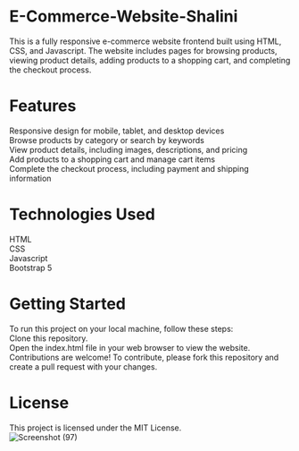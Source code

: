 # E-Commerce-Website-Shalini
This is a fully responsive e-commerce website frontend built using HTML, CSS, and Javascript. The website includes pages for browsing products, viewing product details, adding products to a shopping cart, and completing the checkout process.

# Features
Responsive design for mobile, tablet, and desktop devices  
Browse products by category or search by keywords  
View product details, including images, descriptions, and pricing  
Add products to a shopping cart and manage cart items  
Complete the checkout process, including payment and shipping information  
# Technologies Used  
HTML  
CSS  
Javascript  
Bootstrap 5  
# Getting Started
To run this project on your local machine, follow these steps:  
Clone this repository.  
Open the index.html file in your web browser to view the website.  
Contributions are welcome! To contribute, please fork this repository and create a pull request with your changes.  

# License
This project is licensed under the MIT License.  
![Screenshot (97)](https://user-images.githubusercontent.com/96416195/229275041-36ad6400-f9da-496e-a7c5-ea09ef757438.png)

